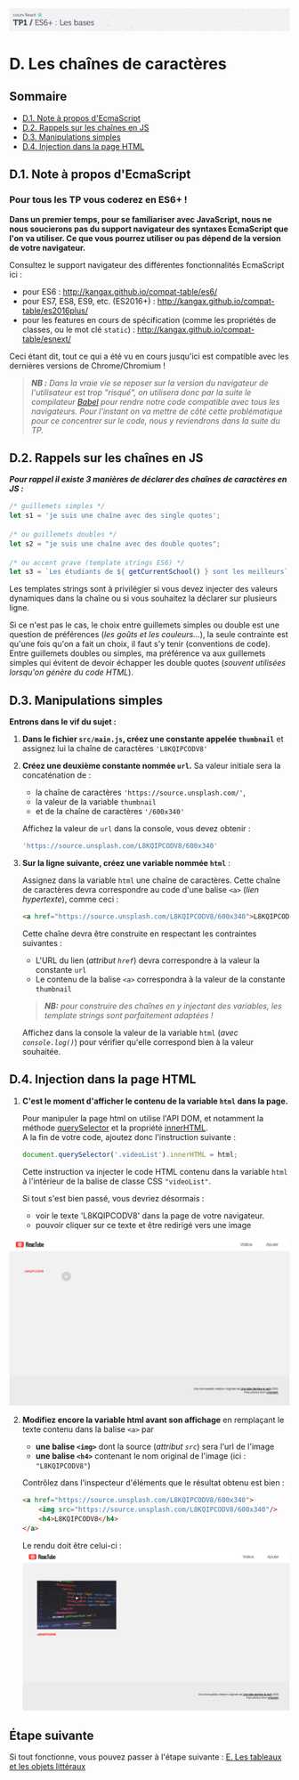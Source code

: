 <img src="images/readme/header-small.jpg" >

# D. Les chaînes de caractères <!-- omit in toc -->

## Sommaire <!-- omit in toc -->
- [D.1. Note à propos d'EcmaScript](#d1-note-à-propos-decmascript)
- [D.2. Rappels sur les chaînes en JS](#d2-rappels-sur-les-chaînes-en-js)
- [D.3. Manipulations simples](#d3-manipulations-simples)
- [D.4. Injection dans la page HTML](#d4-injection-dans-la-page-html)

## D.1. Note à propos d'EcmaScript

### Pour tous les TP vous coderez en ES6+ ! <!-- omit in toc -->

**Dans un premier temps, pour se familiariser avec JavaScript, nous ne nous soucierons pas du support navigateur des syntaxes EcmaScript que l'on va utiliser. Ce que vous pourrez utiliser ou pas dépend de la version de votre navigateur.**

Consultez le support navigateur des différentes fonctionnalités EcmaScript ici :

- pour ES6 : http://kangax.github.io/compat-table/es6/
- pour ES7, ES8, ES9, etc. (ES2016+) : http://kangax.github.io/compat-table/es2016plus/
- pour les features en cours de spécification (comme les propriétés de classes, ou le mot clé `static`) : http://kangax.github.io/compat-table/esnext/

Ceci étant dit, tout ce qui a été vu en cours jusqu'ici est compatible avec les dernières versions de Chrome/Chromium !

> _**NB :** Dans la vraie vie se reposer sur la version du navigateur de l'utilisateur est trop "risqué", on utilisera donc par la suite le compilateur [Babel](https://babeljs.io) pour rendre notre code compatible avec tous les navigateurs. Pour l'instant on va mettre de côté cette problématique pour ce concentrer sur le code, nous y reviendrons dans la suite du TP._


## D.2. Rappels sur les chaînes en JS
_**Pour rappel il existe 3 manières de déclarer des chaînes de caractères en JS :**_
```js
/* guillemets simples */
let s1 = 'je suis une chaîne avec des single quotes';

/* ou guillemets doubles */
let s2 = "je suis une chaîne avec des double quotes";

/* ou accent grave (template strings ES6) */
let s3 = `Les étudiants de ${ getCurrentSchool() } sont les meilleurs`;
```
Les templates strings sont à privilégier si vous devez injecter des valeurs dynamiques dans la chaîne ou si vous souhaitez la déclarer sur plusieurs ligne.

Si ce n'est pas le cas, le choix entre guillemets simples ou double est une question de préférences (_les goûts et les couleurs..._), la seule contrainte est qu'une fois qu'on a fait un choix, il faut s'y tenir (conventions de code). Entre guillemets doubles ou simples, ma préférence va aux guillemets simples qui évitent de devoir échapper les double quotes (_souvent utilisées lorsqu'on génère du code HTML_).


## D.3. Manipulations simples
**Entrons dans le vif du sujet :**

1. **Dans le fichier `src/main.js`, créez une constante appelée `thumbnail`** et assignez lui la chaîne de caractères `'L8KQIPCODV8'`
1. **Créez une deuxième constante nommée `url`.** Sa valeur initiale sera la concaténation de :
   - la chaîne de caractères `'https://source.unsplash.com/'`,
   - la valeur de la variable `thumbnail`
   - et de la chaîne de caractères `'/600x340'`

	Affichez la valeur de `url` dans la console, vous devez obtenir :
	```js
	'https://source.unsplash.com/L8KQIPCODV8/600x340'
	```

4. **Sur la ligne suivante, créez une variable nommée `html`** :

	Assignez dans la variable `html` une chaîne de caractères. Cette chaîne de caractères devra correspondre au code d'une balise `<a>` (_lien hypertexte_), comme ceci :
	```html
	<a href="https://source.unsplash.com/L8KQIPCODV8/600x340">L8KQIPCODV8</a>
	```
	Cette chaîne devra être construite en respectant les contraintes suivantes :
	- L'URL du lien (_attribut `href`_) devra correspondre à la valeur la constante `url`
	- Le contenu de la balise `<a>` correspondra à la valeur de la constante `thumbnail`

	> _**NB:** pour construire des chaînes en y injectant des variables, les template strings sont parfaitement adaptées !_

	Affichez dans la console la valeur de la variable `html` (_avec `console.log()`_) pour vérifier qu'elle correspond bien à la valeur souhaitée.

## D.4. Injection dans la page HTML

1. **C'est le moment d'afficher le contenu de la variable `html` dans la page.**

	Pour manipuler la page html on utilise l'API DOM, et notamment la méthode [querySelector](https://developer.mozilla.org/fr/docs/Web/API/Document/querySelector) et la propriété [innerHTML](https://developer.mozilla.org/fr/docs/Web/API/Element/innertHTML).\
	A la fin de votre code, ajoutez donc l'instruction suivante :
	```js
	document.querySelector('.videoList').innerHTML = html;
	```
	Cette instruction va injecter le code HTML contenu dans la variable `html` à l'intérieur de la balise de classe CSS `"videoList"`.

	Si tout s'est bien passé, vous devriez désormais :
	- voir le texte 'L8KQIPCODV8' dans la page de votre navigateur.
	- pouvoir cliquer sur ce texte et être redirigé vers une image

<img src="images/readme/screen-01.png" />

2. **Modifiez encore la variable html avant son affichage** en remplaçant le texte contenu dans la balise `<a>` par
	- **une balise `<img>`** dont la source (_attribut `src`_) sera l'url de l'image
	- **une balise `<h4>`** contenant le nom original de l'image (ici : `"L8KQIPCODV8"`)

	Contrôlez dans l'inspecteur d'éléments que le résultat obtenu est bien :
	```html
	<a href="https://source.unsplash.com/L8KQIPCODV8/600x340">
		<img src="https://source.unsplash.com/L8KQIPCODV8/600x340"/>
		<h4>L8KQIPCODV8</h4>
	</a>
	```

	Le rendu doit être celui-ci :<br>
	<img src="images/readme/screen-02.png" />


## Étape suivante <!-- omit in toc -->
Si tout fonctionne, vous pouvez passer à l'étape suivante : [E. Les tableaux et les objets littéraux](E-tableaux-objets.md)